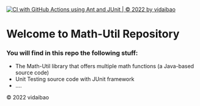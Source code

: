 [![CI with GitHub Actions using Ant and JUnit | © 2022 by vidaibao](https://github.com/vidaibao/math-util-junittest4/actions/workflows/ci-junit-ant.yml/badge.svg)](https://github.com/vidaibao/math-util-junittest4/actions/workflows/ci-junit-ant.yml)

# Welcome to Math-Util Repository
### You will find in this repo the following stuff:
* The Math-Util library that offers multiple math functions (a Java-based source code)
* Unit Testing source code with JUnit framework
* ....

© 2022 vidaibao